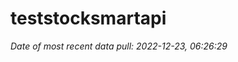 
<!-- README.md is generated from README.Rmd. Please edit that file -->

# teststocksmartapi

*Date of most recent data pull: 2022-12-23, 06:26:29*

